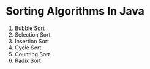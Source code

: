 # Sorting Algorithms In Java

1. Bubble Sort
2. Selection Sort
3. Insertion Sort
4. Cycle Sort
5. Counting Sort
6. Radix Sort